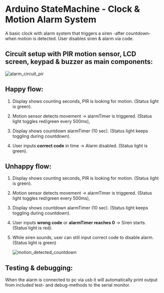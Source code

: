 
# Arduino StateMachine - Clock & Motion Alarm System

A basic clock with alarm system that triggers a siren -after countdown- when motion is detected.
User disables siren & alarm via code.


## Circuit setup with PIR motion sensor, LCD screen, keypad & buzzer as main components:

![alarm_circuit_pir](https://github.com/CityTropes/Arduino_Motion_Alarm_System/assets/84394352/89852676-3e0f-4a5d-a057-36bc6b10c144)


## Happy flow:

1. Display shows counting seconds, PIR is looking for motion.
   (Status light is green).
   
2. Motion sensor detects movement -> alarmTimer is triggered.
   (Status light toggles red/green every 500ms),

3. Display shows countdown alarmTimer (10 sec).
   (Status light keeps toggling during countdown).

4. User inputs **correct code** in time -> Alarm disabled.
   (Status light is green).


## Unhappy flow:

1. Display shows counting seconds, PIR is looking for motion.
   (Status light is green).
   
2. Motion sensor detects movement -> alarmTimer is triggered.
   (Status light toggles red/green every 500ms),

3. Display shows countdown alarmTimer (10 sec).
   (Status light keeps toggling during countdown).

4. User inputs **wrong code** or **alarmTimer reaches 0** -> Siren starts.
   (Status light is red).

5. While siren sounds, user can still input correct code to disable alarm.
   (Status light is green)

   ![motion_detected_countdown](https://github.com/CityTropes/Arduino_Motion_Alarm_System/assets/84394352/172f0ab8-bd34-42bc-a554-9691d3ab465c)


## Testing & debugging:

When the alarm is connected to pc via usb it will automatically print output from included test- and debug-methods to the serial monitor.

